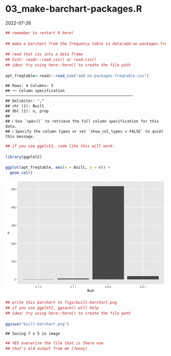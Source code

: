 03_make-barchart-packages.R
================
2022-07-26

``` r
## remember to restart R here!

## make a barchart from the frequency table in data/add-on-packages-freqtable.csv

## read that csv into a data frame
## hint: readr::read_csv() or read.csv()
## idea: try using here::here() to create the file path

apt_freqtable<-readr::read_csv("add-on-packages-freqtable.csv")
```

    ## Rows: 4 Columns: 3
    ## ── Column specification ────────────────────────────────────────────────────────
    ## Delimiter: ","
    ## chr (1): Built
    ## dbl (2): n, prop
    ## 
    ## ℹ Use `spec()` to retrieve the full column specification for this data.
    ## ℹ Specify the column types or set `show_col_types = FALSE` to quiet this message.

``` r
## if you use ggplot2, code like this will work:

library(ggplot2)

ggplot(apt_freqtable, aes(x = Built, y = n)) +
  geom_col()
```

![](03_make-barchart-packages_files/figure-gfm/unnamed-chunk-1-1.png)<!-- -->

``` r
## write this barchart to figs/built-barchart.png
## if you use ggplot2, ggsave() will help
## idea: try using here::here() to create the file path

ggsave("built-barchart.png")
```

    ## Saving 7 x 5 in image

``` r
## YES overwrite the file that is there now
## that's old output from me (Jenny)
```
